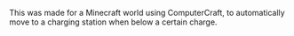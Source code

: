 This was made for a Minecraft world using ComputerCraft, to automatically move to a charging station when below a certain charge.
